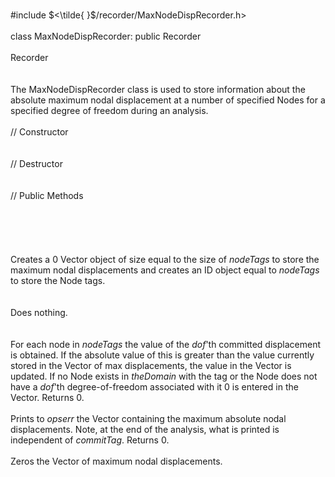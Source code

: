 \
\#include $<\tilde{ }$/recorder/MaxNodeDispRecorder.h$>$\
\
class MaxNodeDispRecorder: public Recorder\
\
Recorder\
\
\
The MaxNodeDispRecorder class is used to store information about the
absolute maximum nodal displacement at a number of specified Nodes for a
specified degree of freedom during an analysis.\
\
// Constructor\
\
\
// Destructor\
\
\
// Public Methods\
\
\
\
\
\
Creates a $0$ Vector object of size equal to the size of *nodeTags* to
store the maximum nodal displacements and creates an ID object equal to
*nodeTags* to store the Node tags.\
\
\
Does nothing.\
\
\
For each node in *nodeTags* the value of the *dof*'th committed
displacement is obtained. If the absolute value of this is greater than
the value currently stored in the Vector of max displacements, the value
in the Vector is updated. If no Node exists in *theDomain* with the tag
or the Node does not have a *dof*'th degree-of-freedom associated with
it $0$ is entered in the Vector. Returns $0$.\
\
Prints to *opserr* the Vector containing the maximum absolute nodal
displacements. Note, at the end of the analysis, what is printed is
independent of *commitTag*. Returns $0$.\
\
Zeros the Vector of maximum nodal displacements.
